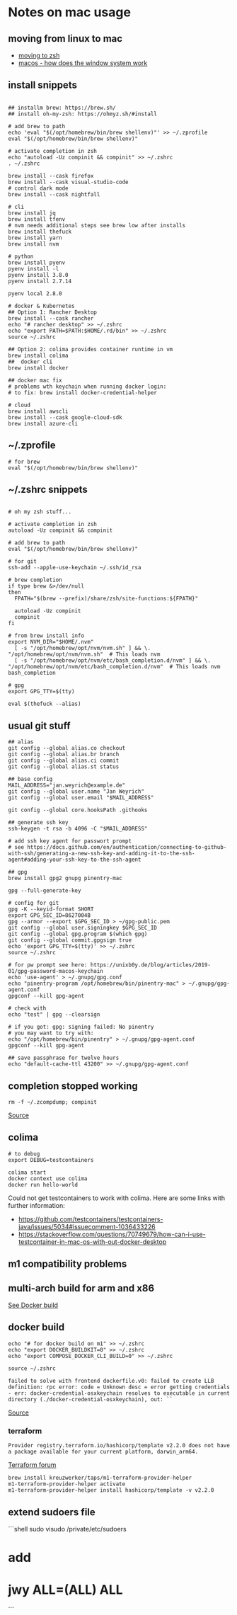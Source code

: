 # Notes on mac usage

## moving from linux to mac

- [moving to zsh](https://scriptingosx.com/2019/06/moving-to-zsh/)
- [macos - how does the window system work](https://apple.stackexchange.com/questions/339214/whats-the-difference-between-minimize-and-hide-between-maximize-and-fullscreen)

## install snippets

```shell

## installm brew: https://brew.sh/
## install oh-my-zsh: https://ohmyz.sh/#install

# add brew to path
echo 'eval "$(/opt/homebrew/bin/brew shellenv)"' >> ~/.zprofile
eval "$(/opt/homebrew/bin/brew shellenv)"

# activate completion in zsh
echo "autoload -Uz compinit && compinit" >> ~/.zshrc
. ~/.zshrc

brew install --cask firefox
brew install --cask visual-studio-code
# control dark mode
brew install --cask nightfall

# cli
brew install jq
brew install tfenv
# nvm needs additional steps see brew low after installs
brew install thefuck
brew install yarn
brew install nvm

# python
brew install pyenv
pyenv install -l
pyenv install 3.8.0
pyenv install 2.7.14

pyenv local 2.8.0

# docker & Kubernetes
## Option 1: Rancher Desktop
brew install --cask rancher
echo "# rancher desktop" >> ~/.zshrc
echo "export PATH=$PATH:$HOME/.rd/bin" >> ~/.zshrc
source ~/.zshrc

## Option 2: colima provides container runtime in vm
brew install colima
##  docker cli
brew install docker

## docker mac fix
# problems wth keychain when running docker login:
# to fix: brew install docker-credential-helper

# cloud
brew install awscli
brew install --cask google-cloud-sdk
brew install azure-cli

```

## ~/.zprofile

```shell
# for brew
eval "$(/opt/homebrew/bin/brew shellenv)"
```

## ~/.zshrc snippets

```shell

# oh my zsh stuff... 

# activate completion in zsh
autoload -Uz compinit && compinit

# add brew to path
eval "$(/opt/homebrew/bin/brew shellenv)"

# for git
ssh-add --apple-use-keychain ~/.ssh/id_rsa

# brew completion
if type brew &>/dev/null
then
  FPATH="$(brew --prefix)/share/zsh/site-functions:${FPATH}"

  autoload -Uz compinit
  compinit
fi

# from brew install info
export NVM_DIR="$HOME/.nvm"
  [ -s "/opt/homebrew/opt/nvm/nvm.sh" ] && \. "/opt/homebrew/opt/nvm/nvm.sh"  # This loads nvm
  [ -s "/opt/homebrew/opt/nvm/etc/bash_completion.d/nvm" ] && \. "/opt/homebrew/opt/nvm/etc/bash_completion.d/nvm"  # This loads nvm bash_completion

# gpg
export GPG_TTY=$(tty)

eval $(thefuck --alias)

```

## usual git stuff

```shell
## alias
git config --global alias.co checkout
git config --global alias.br branch
git config --global alias.ci commit
git config --global alias.st status

## base config
MAIL_ADDRESS="jan.weyrich@example.de"
git config --global user.name "Jan Weyrich"
git config --global user.email "$MAIL_ADDRESS"

git config --global core.hooksPath .githooks

## generate ssh key
ssh-keygen -t rsa -b 4096 -C "$MAIL_ADDRESS"

# add ssh key agent for passwort prompt
# see https://docs.github.com/en/authentication/connecting-to-github-with-ssh/generating-a-new-ssh-key-and-adding-it-to-the-ssh-agent#adding-your-ssh-key-to-the-ssh-agent

## gpg
brew install gpg2 gnupg pinentry-mac

gpg --full-generate-key

# config for git
gpg -K --keyid-format SHORT
export GPG_SEC_ID=8627004B
gpg --armor --export $GPG_SEC_ID > ~/gpg-public.pem
git config --global user.signingkey $GPG_SEC_ID
git config --global gpg.program $(which gpg)
git config --global commit.gpgsign true
echo 'export GPG_TTY=$(tty)' >> ~/.zshrc
source ~/.zshrc

# for pw prompt see here: https://unixb0y.de/blog/articles/2019-01/gpg-password-macos-keychain
echo 'use-agent' > ~/.gnupg/gpg.conf
echo "pinentry-program /opt/homebrew/bin/pinentry-mac" > ~/.gnupg/gpg-agent.conf
gpgconf --kill gpg-agent

# check with
echo "test" | gpg --clearsign

# if you got: gpg: signing failed: No pinentry
# you may want to try with:
echo "/opt/homebrew/bin/pinentry" > ~/.gnupg/gpg-agent.conf
gpgconf --kill gpg-agent

## save passphrase for twelve hours
echo "default-cache-ttl 43200" >> ~/.gnupg/gpg-agent.conf
```

## completion stopped working

```shell
rm -f ~/.zcompdump; compinit
```

[Source](https://docs.brew.sh/Shell-Completion)

## colima 

```shell
# to debug
export DEBUG=testcontainers

colima start
docker context use colima
docker run hello-world
```

Could not get testcontainers to work with colima. Here are some links with further information:

- https://github.com/testcontainers/testcontainers-java/issues/5034#issuecomment-1036433226
- https://stackoverflow.com/questions/70749679/how-can-i-use-testcontainer-in-mac-os-with-out-docker-desktop


## m1 compatibility problems

## multi-arch build for arm and x86 

[See Docker build](./docker/docker-build.md)

## docker build

```shell
echo "# for docker build on m1" >> ~/.zshrc
echo "export DOCKER_BUILDKIT=0" >> ~/.zshrc
echo "export COMPOSE_DOCKER_CLI_BUILD=0" >> ~/.zshrc

source ~/.zshrc
```

```shell
failed to solve with frontend dockerfile.v0: failed to create LLB definition: rpc error: code = Unknown desc = error getting credentials - err: docker-credential-osxkeychain resolves to executable in current directory (./docker-credential-osxkeychain), out: ``
```

[Source](https://stackoverflow.com/a/66695181)

### terraform

`Provider registry.terraform.io/hashicorp/template v2.2.0 does not have a package available for your current platform, darwin_arm64.`

[Terraform forum](https://discuss.hashicorp.com/t/template-v2-2-0-does-not-have-a-package-available-mac-m1/35099/7)

```shell
brew install kreuzwerker/taps/m1-terraform-provider-helper
m1-terraform-provider-helper activate
m1-terraform-provider-helper install hashicorp/template -v v2.2.0
```

## extend sudoers file

´´´shell
sudo visudo /private/etc/sudoers

# add

# jwy ALL=(ALL) ALL
´´´
